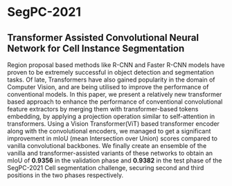 # SegPC-2021

## Transformer Assisted Convolutional Neural Network for Cell Instance Segmentation

Region proposal based methods like R-CNN and Faster R-CNN models have proven to be extremely successful in object detection and segmentation tasks.  Of late, Transformers have also gained popularity in the domain of Computer Vision, and are being utilised to improve the performance of conventional models.
In this paper, we present a relatively new transformer based approach to enhance the performance of conventional convolutional feature extractors by merging them with transformer-based tokens embedding, by applying a projection operation similar to self-attention in transformers. Using a Vision Transformer(ViT) based transformer encoder along with the convolutional encoders, we managed to get a significant improvement in mIoU (mean Intersection over Union) scores compared to vanilla convolutional backbones. We finally create an ensemble of the vanilla and transformer-assisted variants of these networks to obtain an mIoU of __0.9356__ in the validation phase and __0.9382__ in the test phase of the SegPC-2021 Cell segmentation challenge, securing second and third positions in the two phases respectively.
